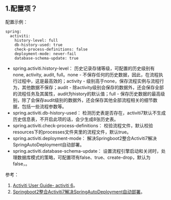 ## 1.配置项？

配置示例：

```
spring:
  activiti:
    history-level: full
    db-history-used: true
    check-process-definitions: false
    deployment-mode: never-fail
    database-schema-update: true
```

* spring.activiti.history-level： 历史记录存储等级，可配置的历史级别有none, activity, audit, full。none - 不保存任何的历史数据，因此，在流程执行过程中，这是最高效的；activity - 级别高于none，保存流程实例与流程行为，其他数据不保存；audit - 除activity级别会保存的数据外，还会保存全部的流程任务及其属性，audit为history的默认值；full - 保存历史数据的最高级别，除了会保存audit级别的数据外，还会保存其他全部流程相关的细节数据，包括一些流程参数等。
* spring.activiti.db-history-used： 检测历史表是否存在，activiti7默认不生成历史信息表，不开启此项的话，会少生成8张历史表。
* spring.activiti.check-process-definitions： 校验流程文件，默认校验resources下的processes文件夹里的流程文件，默认true。
* spring.activiti.deployment-mode： 解决Springboot2整合Activiti7解决SpringAutoDeployment自动部署。
* spring.activiti.database-schema-update： 设置流程引擎启动和关闭时，处理数据库模式的策略，可配置项有false、true、create-drop，默认为false，。

参考： 

1. [Activiti User Guide- activiti 6](https://www.activiti.org/userguide/#databaseConfiguration)。
2. [Springboot2整合Activiti7解决SpringAutoDeployment自动部署](https://blog.csdn.net/qq_43719932/article/details/115048588)。
